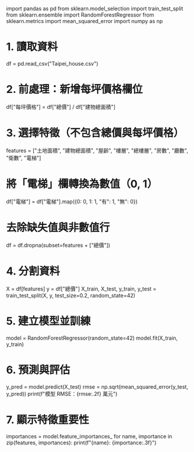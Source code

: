 import pandas as pd
from sklearn.model_selection import train_test_split
from sklearn.ensemble import RandomForestRegressor
from sklearn.metrics import mean_squared_error
import numpy as np

# 1. 讀取資料
df = pd.read_csv("Taipei_house.csv")

# 2. 前處理：新增每坪價格欄位
df["每坪價格"] = df["總價"] / df["建物總面積"]

# 3. 選擇特徵（不包含總價與每坪價格）
features = ["土地面積", "建物總面積", "屋齡", "樓層", "總樓層", "房數", "廳數", "衛數", "電梯"]
# 將「電梯」欄轉換為數值（0, 1）
df["電梯"] = df["電梯"].map({0: 0, 1: 1, "有": 1, "無": 0})

# 去除缺失值與非數值行
df = df.dropna(subset=features + ["總價"])

# 4. 分割資料
X = df[features]
y = df["總價"]
X_train, X_test, y_train, y_test = train_test_split(X, y, test_size=0.2, random_state=42)

# 5. 建立模型並訓練
model = RandomForestRegressor(random_state=42)
model.fit(X_train, y_train)

# 6. 預測與評估
y_pred = model.predict(X_test)
rmse = np.sqrt(mean_squared_error(y_test, y_pred))
print(f"模型 RMSE：{rmse:.2f} 萬元")

# 7. 顯示特徵重要性
importances = model.feature_importances_
for name, importance in zip(features, importances):
    print(f"{name}: {importance:.3f}")
